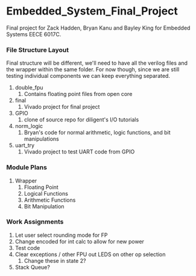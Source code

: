 # Embedded_System_Final_Project

Final project for Zack Hadden, Bryan Kanu and Bayley King for Embedded Systems EECE 6017C.

### File Structure Layout
Final structure will be different, we'll need to have all the verilog files and the wrapper within the same folder. For now though, since we are still testing individual components we can keep everything separated.

1. double_fpu
   1. Contains floating point files from open core
2. final
   1. Vivado project for final project
3. GPIO
   1. clone of source repo for diligent's I/O tutorials
4. norm_logic
   1. Bryan's code for normal arithmetic, logic functions, and bit manipulations
5. uart_try
   1. Vivado project to test UART code from GPIO


### Module Plans
1. Wrapper
   1. Floating Point
   2. Logical Functions
   3. Arithmetic Functions
   4. Bit Manipulation

### Work Assignments
1. Let user select rounding mode for FP
2. Change encoded for int calc to allow for new power
3. Test code
4. Clear exceptions / other FPU out LEDS on other op selection
   1. Change these in state 2?
5. Stack Queue? 